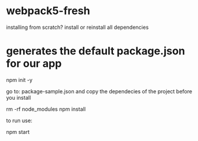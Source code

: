 # webpack5-fresh

installing from scratch? install or reinstall all dependencies 

# generates the default package.json for our app
npm init -y

go to:
package-sample.json  and copy the dependecies of the project before you install


rm -rf node_modules
npm install


to run use:

npm start